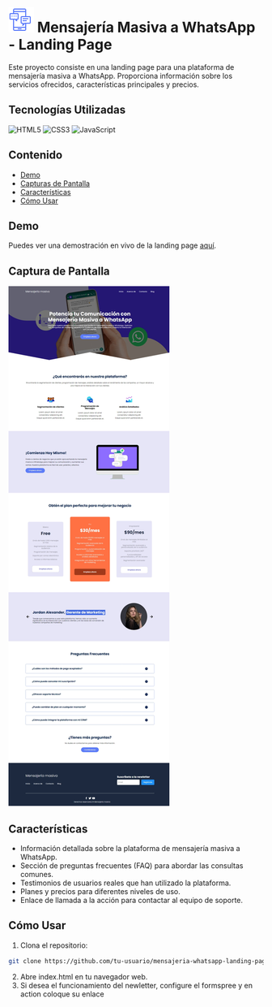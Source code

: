 # ![Mensajeria](assets/img/favicon.png) Mensajería Masiva a WhatsApp - Landing Page

Este proyecto consiste en una landing page para una plataforma de mensajería masiva a WhatsApp. Proporciona información sobre los servicios ofrecidos, características principales y precios.

## Tecnologías Utilizadas

![HTML5](https://img.shields.io/badge/html5-%23E34F26.svg?style=for-the-badge&logo=html5&logoColor=white)
![CSS3](https://img.shields.io/badge/css3-%231572B6.svg?style=for-the-badge&logo=css3&logoColor=white)
![JavaScript](https://img.shields.io/badge/javascript-%23323330.svg?style=for-the-badge&logo=javascript&logoColor=%23F7DF1E)

## Contenido

- [Demo](#demo)
- [Capturas de Pantalla](#captura-de-pantalla)
- [Características](#características)
- [Cómo Usar](#como-usar)

## Demo <a name="demo"></a>

Puedes ver una demostración en vivo de la landing page [aquí](https://nicole-palomino.github.io/landing-page-mensajeria/).

## Captura de Pantalla <a name="captura-de-pantalla"></a>

![Imagen Referencial](assets/img/pagina-web.jpeg)

## Características <a name="características"></a>

- Información detallada sobre la plataforma de mensajería masiva a WhatsApp.
- Sección de preguntas frecuentes (FAQ) para abordar las consultas comunes.
- Testimonios de usuarios reales que han utilizado la plataforma.
- Planes y precios para diferentes niveles de uso.
- Enlace de llamada a la acción para contactar al equipo de soporte.

## Cómo Usar <a name="como-usar"></a>

1. Clona el repositorio: 
```bash
git clone https://github.com/tu-usuario/mensajeria-whatsapp-landing-page.git
```

2. Abre index.html en tu navegador web.
3. Si desea el funcionamiento del newletter, configure el formspree y en action coloque su enlace